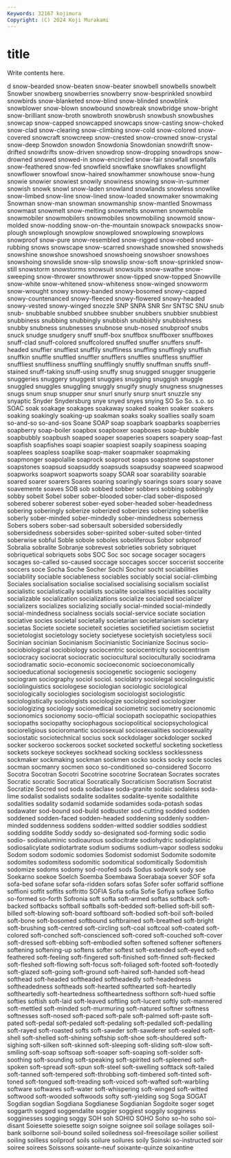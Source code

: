 ```yaml
---
Keywords: 32167 kojimura
Copyright: (C) 2024 Koji Murakami
---
```


# title

Write contents here.



d snow-bearded snow-beaten snow-beater snowbell snowbells
snowbelt Snowber snowberg snowberries snowberry snow-besprinkled snowbird snowbirds snow-blanketed snow-blind
snow-blinded snowblink snowblower snow-blown snowbound snowbreak snowbridge snow-bright snow-brilliant snow-broth
snowbroth snowbrush snowbush snowbushes snowcap snow-capped snowcapped snowcaps snow-casting snow-choked
snow-clad snow-clearing snow-climbing snow-cold snow-colored snow-covered snowcraft snowcreep snow-crested snow-crowned
snow-crystal snow-deep Snowdon snowdon Snowdonia Snowdonian snowdrift snow-drifted snowdrifts snow-driven
snowdrop snow-dropping snowdrops snow-drowned snowed snowed-in snow-encircled snow-fair snowfall snowfalls
snow-feathered snow-fed snowfield snowflake snowflakes snowflight snowflower snowfowl snow-haired snowhammer
snowhouse snow-hung snowie snowier snowiest snowily snowiness snowing snow-in-summer snowish
snowk snowl snow-laden snowland snowlands snowless snowlike snow-limbed snow-line snow-lined
snow-loaded snowmaker snowmaking Snowman snow-man snowman snowmanship snow-mantled Snowmass snowmast
snowmelt snow-melting snowmelts snowmen snowmobile snowmobiler snowmobilers snowmobiles snowmobiling snowmold
snow-molded snow-nodding snow-on-the-mountain snowpack snowpacks snow-plough snowplough snowplow snowplowed snowplowing
snowplows snowproof snow-pure snow-resembled snow-rigged snow-robed snow-rubbing snows snowscape snow-scarred
snowshade snowshed snowsheds snowshine snowshoe snowshoed snowshoeing snowshoer snowshoes snowshoing
snowslide snow-slip snowslip snow-soft snow-sprinkled snow-still snowstorm snowstorms snowsuit snowsuits
snow-swathe snow-sweeping snow-thrower snowthrower snow-tipped snow-topped Snowville snow-white snow-whitened snow-whiteness
snow-winged snowworm snow-wrought snowy snowy-banded snowy-bosomed snowy-capped snowy-countenanced snowy-fleeced snowy-flowered
snowy-headed snowy-vested snowy-winged snozzle SNP SNPA SNR Snr SNTSC SNU
snub snub- snubbable snubbed snubbee snubber snubbers snubbier snubbiest snubbiness
snubbing snubbingly snubbish snubbishly snubbishness snubby snubness snubnesses snubnose snub-nosed
snubproof snubs snuck snudge snudgery snuff snuff-box snuffbox snuffboxer snuffboxes
snuff-clad snuff-colored snuffcolored snuffed snuffer snuffers snuff-headed snuffier snuffiest snuffily
snuffiness snuffing snuffingly snuffish snuffkin snuffle snuffled snuffler snufflers snuffles
snuffless snufflier snuffliest snuffliness snuffling snufflingly snuffly snuffman snuffs snuff-stained
snuff-taking snuff-using snuffy snug snugged snugger snuggerie snuggeries snuggery snuggest
snuggies snugging snuggish snuggle snuggled snuggles snuggling snuggly snugify snugly
snugness snugnesses snugs snum snup snupper snur snurl snurly snurp
snurt snuzzle sny snyaptic Snyder Snydersburg snye snyed snyes snying
SO So So. s.o. so SOAC soak soakage soakages soakaway
soaked soaken soaker soakers soaking soakingly soaking-up soakman soaks soaky
soallies soally soam so-and-so so-and-sos Soane SOAP soap soapbark soapbarks
soapberries soapberry soap-boiler soapbox soapboxer soapboxes soap-bubble soapbubbly soapbush soaped
soaper soaperies soapers soapery soap-fast soapfish soapfishes soapi soapier soapiest
soapily soapiness soaping soaplees soapless soaplike soap-maker soapmaker soapmaking soapmonger
soapolallie soaprock soaproot soaps soapstone soapstoner soapstones soapsud soapsuddy soapsuds
soapsudsy soapweed soapwood soapworks soapwort soapworts soapy SOAR soar soarability
soarable soared soarer soarers Soares soaring soaringly soarings soars soary
soave soavemente soaves SOB sob sobbed sobber sobbers sobbing sobbingly
sobby sobeit Sobel sober sober-blooded sober-clad sober-disposed sobered soberer soberest
sober-eyed sober-headed sober-headedness sobering soberingly soberize soberized soberizes soberizing soberlike
soberly sober-minded sober-mindedly sober-mindedness soberness Sobers sobers sober-sad sobersault sobersided
sobersidedly sobersidedness sobersides sober-spirited sober-suited sober-tinted soberwise sobful Soble sobole
soboles soboliferous Sobor sobproof Sobralia sobralite Sobranje sobrevest sobrieties sobriety
sobriquet sobriquetical sobriquets sobs SOC Soc soc socage socager socagers
socages so-called so-caused soccage soccages soccer soccerist soccerite soccers soce
Socha Soche Socher Sochi Sochor socht sociabilities sociability sociable sociableness
sociables sociably social social-climbing Sociales socialisation socialise socialised socialising socialism
socialist socialistic socialistically socialists socialite socialites socialities sociality socializable socialization
socializations socialize socialized socializer socializers socializes socializing socially social-minded social-mindedly
social-mindedness socialness socials social-service sociate sociation sociative socies societal societally
societarian societarianism societary societas Societe societe societeit societies societified societism
societist societologist societology society societyese societyish societyless socii Socinian socinian
Socinianism Socinianistic Socinianize Socinus socio- sociobiological sociobiology sociocentric sociocentricity sociocentrism
sociocracy sociocrat sociocratic sociocultural socioculturally sociodrama sociodramatic socio-economic socioeconomic socioeconomically
socioeducational sociogenesis sociogenetic sociogenic sociogeny sociogram sociography sociol sociol. sociolatry
sociolegal sociolinguistic sociolinguistics sociologese sociologian sociologic sociological sociologically sociologies sociologism
sociologist sociologistic sociologistically sociologists sociologize sociologized sociologizer sociologizing sociology sociomedical
sociometric sociometry socionomic socionomics socionomy socio-official sociopath sociopathic sociopathies sociopaths
sociopathy sociophagous sociopolitical sociopsychological socioreligious socioromantic sociosexual sociosexualities sociosexuality sociostatic
sociotechnical socius sock sockdolager sockdologer socked socker sockeroo sockeroos socket
socketed socketful socketing socketless sockets sockeye sockeyes sockhead socking sockless
socklessness sockmaker sockmaking sockman sockmen socko socks socky socle socles
socman socmanry socmen soco so-conditioned so-considered Socorro Socotra Socotran Socotri
Socotrine socotrine Socratean Socrates socrates Socratic socratic Socratical Socratically Socraticism
Socratism Socratist Socratize Socred sod soda sodaclase soda-granite sodaic sodaless
soda-lime sodalist sodalists sodalite sodalites sodalite-syenite sodalithite sodalities sodality sodamid
sodamide sodamides soda-potash sodas sodawater sod-bound sod-build sodbuster sod-cutting sodded
sodden soddened sodden-faced sodden-headed soddening soddenly sodden-minded soddenness soddens sodden-witted
soddier soddies soddiest sodding soddite Soddy soddy so-designated sod-forming sodic
sodio sodio- sodioaluminic sodioaurous sodiocitrate sodiohydric sodioplatinic sodiosalicylate sodiotartrate sodium
sodiums sodium-vapor sodless sodoku Sodom sodom sodomic sodomies Sodomist sodomist
Sodomite sodomite sodomites sodomitess sodomitic sodomitical sodomitically Sodomitish sodomize sodoms
sodomy sod-roofed sods Sodus sodwork sody soe Soekarno soekoe Soelch
Soemba Soembawa Soerabaja soever SOF sofa sofa-bed sofane sofar sofa-ridden
sofars sofas Sofer sofer soffarid soffione soffioni soffit soffits soffritto
SOFIA Sofia sofia Sofie Sofiya sofkee Sofko so-formed so-forth Sofronia
soft softa soft-armed softas softback soft-backed softbacks softball softballs soft-bedded
soft-bellied soft-bill soft-billed soft-blowing soft-board softboard soft-bodied soft-boil soft-boiled soft-bone
soft-bosomed softbound softbrained soft-breathed soft-bright soft-brushing soft-centred soft-circling soft-coal softcoal
soft-coated soft-colored soft-conched soft-conscienced soft-cored soft-couched soft-cover soft-dressed soft-ebbing soft-embodied
soften softened softener softeners softening softening-up softens softer softest soft-extended
soft-eyed soft-feathered soft-feeling soft-fingered soft-finished soft-finned soft-flecked soft-fleshed soft-flowing soft-focus
soft-foliaged soft-footed soft-footedly soft-glazed soft-going soft-ground soft-haired soft-handed soft-head softhead
soft-headed softheaded softheadedly soft-headedness softheadedness softheads soft-hearted softhearted soft-heartedly softheartedly
soft-heartedness softheartedness softhorn soft-hued softie softies softish soft-laid soft-leaved softling
soft-lucent softly soft-mannered soft-mettled soft-minded soft-murmuring soft-natured softner softness softnesses
soft-nosed soft-paced soft-pale soft-palmed soft-paste soft-pated soft-pedal soft-pedaled soft-pedaling soft-pedalled
soft-pedalling soft-rayed soft-roasted softs soft-sawder soft-sawderer soft-sealed soft-shell soft-shelled soft-shining
softship soft-shoe soft-shouldered soft-sighing soft-silken soft-skinned soft-sleeping soft-sliding soft-slow soft-smiling
soft-soap softsoap soft-soaper soft-soaping soft-solder soft-soothing soft-sounding soft-speaking soft-spirited soft-spleened
soft-spoken soft-spread soft-spun soft-steel soft-swelling softtack soft-tailed soft-tanned soft-tempered soft-throbbing
soft-timbered soft-tinted soft-toned soft-tongued soft-treading soft-voiced soft-wafted soft-warbling software softwares
soft-water soft-whispering soft-winged soft-witted softwood soft-wooded softwoods softy soft-yielding sog
Soga SOGAT Sogdian sogdian Sogdiana Sogdianese Sogdianian Sogdoite soger soget
soggarth sogged soggendalite soggier soggiest soggily sogginess sogginesses sogging soggy
SOH soh SOHIO SOHO Soho so-ho soho soi-disant Soiesette soiesette
soign soigne soignee soil soilage soilages soil-bank soilborne soil-bound soiled
soiledness soil-freesoilage soilier soiliest soiling soilless soilproof soils soilure soilures
soily Soinski so-instructed soir soiree soirees Soissons soixante-neuf soixante-quinze soixantine

